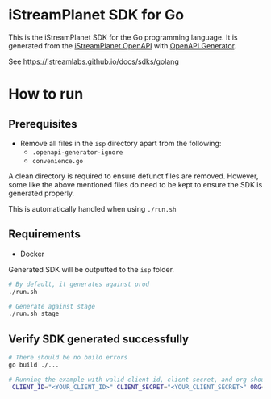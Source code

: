 # iStreamPlanet SDK for Go

This is the iStreamPlanet SDK for the Go programming language. It is generated from the [iStreamPlanet OpenAPI](https://api.istreamplanet.com/openapi.json) with [OpenAPI Generator](https://openapi-generator.tech/).

See https://istreamlabs.github.io/docs/sdks/golang


# How to run

## Prerequisites
- Remove all files in the `isp` directory apart from the following:
  - `.openapi-generator-ignore`
  - `convenience.go`

A clean directory is required to ensure defunct files are removed. However, some like the above mentioned files do need to be kept to ensure the SDK is generated properly. 

This is automatically handled when using `./run.sh`

## Requirements
- Docker

Generated SDK will be outputted to the `isp` folder.

```sh
# By default, it generates against prod
./run.sh 

# Generate against stage
./run.sh stage
```
## Verify SDK generated successfully

```sh
# There should be no build errors
go build ./...

# Running the example with valid client id, client secret, and org should be successful.
 CLIENT_ID="<YOUR_CLIENT_ID>" CLIENT_SECRET="<YOUR_CLIENT_SECRET>" ORG="<ORG>" go run ./example 
```
